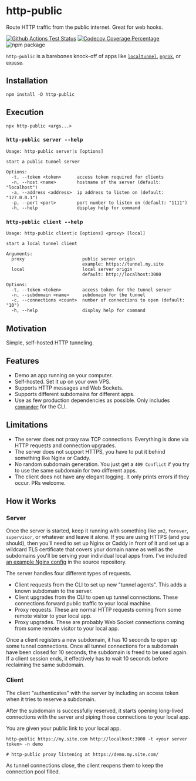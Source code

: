 # http-public

Route HTTP traffic from the public internet. Great for web hooks.

[![Github Actions Test Status](https://github.com/thebearingedge/http-public/workflows/Test/badge.svg?branch=master)](https://github.com/thebearingedge/http-public/actions?query=workflow%3ATest+branch%3Amaster)
[![Codecov Coverage Percentage](https://codecov.io/gh/thebearingedge/http-public/branch/master/graph/badge.svg)](https://codecov.io/gh/thebearingedge/http-public)
![npm package](https://img.shields.io/npm/v/http-public)

`http-public` is a barebones knock-off of apps like [`localtunnel`](https://localtunnel.github.io/www/), [`ngrok`](https://ngrok.com/), or [`expose`](https://beyondco.de/docs/expose/introduction).

## Installation

```shell
npm install -D http-public
```

## Execution

```shell
npx http-public <args...>
```

### `http-public server --help`

```plain
Usage: http-public server|s [options]

start a public tunnel server

Options:
  -t, --token <token>      access token required for clients
  -n, --host <name>        hostname of the server (default: "localhost")
  -a, --address <address>  ip address to listen on (default: "127.0.0.1")
  -p, --port <port>        port number to listen on (default: "1111")
  -h, --help               display help for command
```

### `http-public client --help`

```plain
Usage: http-public client|c [options] <proxy> [local]

start a local tunnel client

Arguments:
  proxy                      public server origin
                             example: https://tunnel.my.site
  local                      local server origin
                             default: http://localhost:3000

Options:
  -t, --token <token>        access token for the tunnel server
  -n, --subdomain <name>     subdomain for the tunnel
  -c, --connections <count>  number of connections to open (default: "10")
  -h, --help                 display help for command
```

## Motivation

Simple, self-hosted HTTP tunneling.

## Features

- Demo an app running on your computer.
- Self-hosted. Set it up on your own VPS.
- Supports HTTP messages and Web Sockets.
- Supports different subdomains for different apps.
- Use as few production dependencies as possible. Only includes [`commander`](https://www.npmjs.com/package/commander) for the CLI.

## Limitations

- The server does not proxy raw TCP connections. Everything is done via HTTP requests and connection upgrades.
- The server does not support HTTPS, you have to put it behind something like Nginx or Caddy.
- No random subdomain generation. You just get a `409 Conflict` if you try to use the same subdomain for two different apps.
- The client does not have any elegant logging. It only prints errors if they occur. PRs welcome.

## How it Works

### Server

Once the server is started, keep it running with something like `pm2`, `forever`, `supervisor`, or whatever and leave it alone. If you are using HTTPS (and you should), then you'll need to set up Nginx or Caddy in front of it and set up a wildcard TLS certificate that covers your domain name as well as the subdomains you'll be serving your individual local apps from. I've included [an example Nginx config](https://github.com/thebearingedge/http-public/blob/master/nginx.example.conf) in the source repository.

The server handles four different types of requests.

- Client requests from the CLI to set up new "tunnel agents". This adds a known subdomain to the server.
- Client upgrades from the CLI to open up tunnel connections. These connections forward public traffic to your local machine.
- Proxy requests. These are normal HTTP requests coming from some remote visitor to your local app.
- Proxy upgrades. These are probably Web Socket connections coming from some remote visitor to your local app.

Once a client registers a new subdomain, it has 10 seconds to open up some tunnel connections. Once all tunnel connections for a subdomain have been closed for 10 seconds, the subdomain is freed to be used again. If a client session ends, it effectively has to wait 10 seconds before reclaiming the same subdomain.

### Client

The client "authenticates" with the server by including an access token when it tries to reserve a subdomain.

After the subdomain is successfully reserved, it starts opening long-lived connections with the server and piping those connections to your local app.

You are given your public link to your local app.

```shell
http-public https://my.site.com http://localhost:3000 -t <your server token> -n demo

# http-public proxy listening at https://demo.my.site.com/
```

As tunnel connections close, the client reopens them to keep the connection pool filled.
